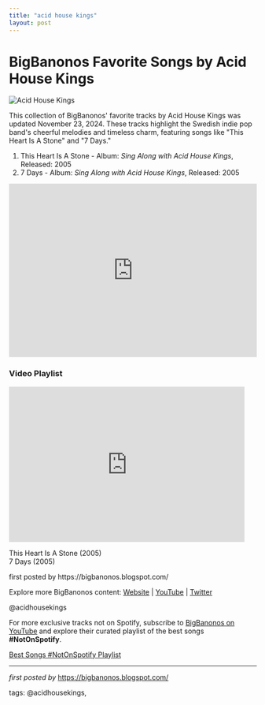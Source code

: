 ```yaml
---
title: "acid house kings"
layout: post
---
```

<h1>BigBanonos Favorite Songs by Acid House Kings</h1>
<img src="https://images.genius.com/71fa9dbf0385c34a06159fdec0f952b3.1000x1000x1.jpg" alt="Acid House Kings"> <p>This collection of BigBanonos' favorite tracks by Acid House Kings was updated November 23, 2024. These tracks highlight the Swedish indie pop band's cheerful melodies and timeless charm, featuring songs like "This Heart Is A Stone" and "7 Days."</p> <ol> <li>This Heart Is A Stone - Album: <i>Sing Along with Acid House Kings</i>, Released: 2005</li> <li>7 Days - Album: <i>Sing Along with Acid House Kings</i>, Released: 2005</li>
</ol> <div> <iframe src="https://open.spotify.com/embed/playlist/4hAFWnqKmGo0UJsWmFZKiR?utm_source=generator" width="100%" height="352" frameborder="0" allowfullscreen="" allow="autoplay; clipboard-write; encrypted-media; fullscreen; picture-in-picture" loading="lazy"></iframe>
</div> <h3>Video Playlist</h3>
<div> <iframe allowfullscreen="" frameborder="0" height="315" src="https://www.youtube.com/embed/6vIwjaOyZWk?list=PLtuNtuTatqI2vpx5qUyR9Hxe2BsyQEpOD" width="95%"></iframe> <p>This Heart Is A Stone (2005) <br> 7 Days (2005)</p>
</div> <p>first posted by https://bigbanonos.blogspot.com/</p> <div> <p>Explore more BigBanonos content: <a href="https://bigbanonos.blogspot.com/">Website</a> | <a href="https://www.youtube.com/@BigBanonos">YouTube</a> | <a href="https://x.com/bigbanonos">Twitter</a></p>
</div> <!-- Tags -->
<p>@acidhousekings</p>


<!--Subscribe and Playlist Links-->
<div>
    <p>For more exclusive tracks not on Spotify, subscribe to <a href="https://www.youtube.com/@BigBanonos" target="_blank">BigBanonos on YouTube</a> and explore their curated playlist of the best songs <strong>#NotOnSpotify</strong>.</p>
    <p><a href="https://www.youtube.com/playlist?list=PLtuNtuTatqI0kFahUCbtbfenC_ET5O_tr" target="_blank">Best Songs #NotOnSpotify Playlist<br /></a></p></div>

<hr />

<p><em>first posted by</em> <a href="https://bigbanonos.blogspot.com/" rel="noopener" target="_new">https://bigbanonos.blogspot.com/</a></p>

<p>tags: @acidhousekings,</p>
